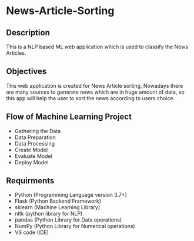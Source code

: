 # News-Article-Sorting
## Description
This is a NLP based ML web application which is used to classify the News Articles.
## Objectives
This web application is created for News Article sorting, Nowadays there are many sources to generate news which are in huge amount of data, so this app will help the user to sort the news according to users choice.
## Flow of Machine Learning Project
- Gathering the Data
- Data Preparation
- Data Processing
- Create Model
- Evaluate Model
- Deploy Model
## Requirments
- Python (Programming Language version 3.7+)
- Flask (Python Backend Framework)
- sklearn (Machine Learning Library)
- nltk (python library for NLP)
- pandas (Python Library for Data operations)
- NumPy (Python Library for Numerical operations)
- VS code (IDE)


